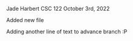 Jade Harbert
CSC 122
October 3rd, 2022


Added new file

Adding another line of text to advance branch :P
